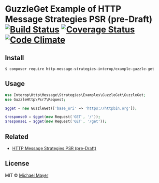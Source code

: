 # GuzzleGet Example of HTTP Message Strategies PSR (pre-Draft) [![Build Status](https://travis-ci.org/http-message-strategies-interop/example-guzzle-get.svg?branch=master)](https://travis-ci.org/http-message-strategies-interop/example-guzzle-get) [![Coverage Status](https://coveralls.io/repos/github/http-message-strategies-interop/example-guzzle-get/badge.svg?branch=master)](https://coveralls.io/github/http-message-strategies-interop/example-guzzle-get?branch=master) [![Code Climate](https://codeclimate.com/github/http-message-strategies-interop/example-guzzle-get/badges/gpa.svg)](https://codeclimate.com/github/http-message-strategies-interop/example-guzzle-get)

## Install

```
$ composer require http-message-strategies-interop/example-guzzle-get
```

## Usage

```php
use Interop\Http\Message\Strategies\Examples\GuzzleGet\GuzzleGet;
use GuzzleHttp\Psr7\Request;

$gget = new GuzzleGet(['base_uri' => 'https://httpbin.org']);

$response0 = $gget(new Request('GET', '/'));
$response1 = $gget(new Request('GET', '/get'));
```

## Related

* [HTTP Message Strategies PSR (pre-Draft)](https://github.com/http-message-strategies-interop/fig-standards/tree/http-message-strategies/proposed/http-message-strategies)

## License

MIT © [Michael Mayer](http://schnittstabil.de)
